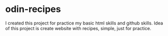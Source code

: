 # odin-recipes
I created this project for practice my basic html skills and github skills. Idea of this project is create website with recipes, simple, just for practice.